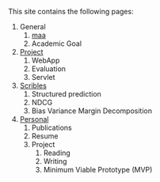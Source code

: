 

This site contains the following pages:

1. General
    1. [maa](https://www.maa.org)
    2. Academic Goal  
2. [Project](../../../k2)
    1. WebApp
    2. Evaluation
    3. Servlet
3. [Scribles](../../../w3)
    1. Structured prediction
    2. NDCG
    3. Bias Variance Margin Decomposition
4. [Personal](../../../d4/)
    1. Publications
    2. Resume
    3. Project
        1. Reading
        2. Writing
        3. Minimum Viable Prototype (MVP)
